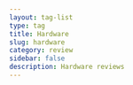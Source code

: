 ```yaml
---
layout: tag-list
type: tag
title: Hardware
slug: hardware
category: review
sidebar: false
description: Hardware reviews
---
```

